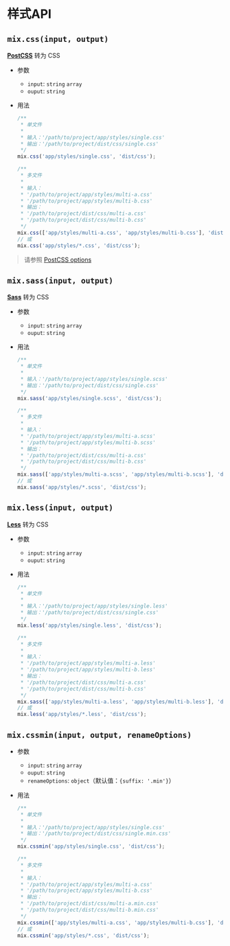 # 样式API

## `mix.css(input, output)`

__[PostCSS](http://postcss.org/)__ 转为 CSS

- 参数
  - `input`: `string` `array`
  - `ouput`: `string`
- 用法
  ```js
  /**
   * 单文件
   *
   * 输入：'/path/to/project/app/styles/single.css'
   * 输出：'/path/to/project/dist/css/single.css'
   */
  mix.css('app/styles/single.css', 'dist/css');
  ```

  ```js
  /**
   * 多文件
   *
   * 输入：
   * '/path/to/project/app/styles/multi-a.css'
   * '/path/to/project/app/styles/multi-b.css'
   * 输出：
   * '/path/to/project/dist/css/multi-a.css'
   * '/path/to/project/dist/css/multi-b.css'
   */
  mix.css(['app/styles/multi-a.css', 'app/styles/multi-b.css'], 'dist/css');
  // 或
  mix.css('app/styles/*.css', 'dist/css');
  ```

> 请参照 [PostCSS options](../configuration/styles.md#stylespostcssplugins)

## `mix.sass(input, output)`

__[Sass](http://sass-lang.com/)__ 转为 CSS

- 参数
  - `input`: `string` `array`
  - `ouput`: `string`
- 用法
  ```js
  /**
   * 单文件
   *
   * 输入：'/path/to/project/app/styles/single.scss'
   * 输出：'/path/to/project/dist/css/single.css'
   */
  mix.sass('app/styles/single.scss', 'dist/css');
  ```

  ```js
  /**
   * 多文件
   *
   * 输入：
   * '/path/to/project/app/styles/multi-a.scss'
   * '/path/to/project/app/styles/multi-b.scss'
   * 输出：
   * '/path/to/project/dist/css/multi-a.css'
   * '/path/to/project/dist/css/multi-b.css'
   */
  mix.sass(['app/styles/multi-a.scss', 'app/styles/multi-b.scss'], 'dist/css');
  // 或
  mix.sass('app/styles/*.scss', 'dist/css');
  ```

## `mix.less(input, output)`

__[Less](http://lesscss.org/)__ 转为 CSS

- 参数
  - `input`: `string` `array`
  - `ouput`: `string`
- 用法
  ```js
  /**
   * 单文件
   *
   * 输入：'/path/to/project/app/styles/single.less'
   * 输出：'/path/to/project/dist/css/single.css'
   */
  mix.less('app/styles/single.less', 'dist/css');
  ```

  ```js
  /**
   * 多文件
   *
   * 输入：
   * '/path/to/project/app/styles/multi-a.less'
   * '/path/to/project/app/styles/multi-b.less'
   * 输出：
   * '/path/to/project/dist/css/multi-a.css'
   * '/path/to/project/dist/css/multi-b.css'
   */
  mix.sass(['app/styles/multi-a.less', 'app/styles/multi-b.less'], 'dist/css');
  // 或
  mix.less('app/styles/*.less', 'dist/css');
  ```

## `mix.cssmin(input, output, renameOptions)`

- 参数
  - `input`: `string` `array`
  - `ouput`: `string`
  - `renameOptions`: `object`（默认值：`{suffix: '.min'}`）
- 用法
  ```js
  /**
   * 单文件
   *
   * 输入：'/path/to/project/app/styles/single.css'
   * 输出：'/path/to/project/dist/css/single.min.css'
   */
  mix.cssmin('app/styles/single.css', 'dist/css');
  ```

  ```js
  /**
   * 多文件
   *
   * 输入：
   * '/path/to/project/app/styles/multi-a.css'
   * '/path/to/project/app/styles/multi-b.css'
   * 输出：
   * '/path/to/project/dist/css/multi-a.min.css'
   * '/path/to/project/dist/css/multi-b.min.css'
   */
  mix.cssmin(['app/styles/multi-a.css', 'app/styles/multi-b.css'], 'dist/css');
  // 或
  mix.cssmin('app/styles/*.css', 'dist/css');
  ```
